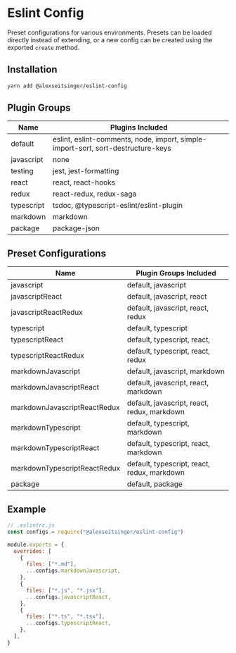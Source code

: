# Eslint Config

Preset configurations for various environments. Presets can be loaded directly
instead of extending, or a new config can be created using the exported
`create` method.

## Installation

```bash
yarn add @alexseitsinger/eslint-config
```

## Plugin Groups

Name       | Plugins Included
---        | ---
default    | eslint, eslint-comments, node, import, simple-import-sort, sort-destructure-keys
javascript | none
testing    | jest, jest-formatting
react      | react, react-hooks
redux      | react-redux, redux-saga
typescript | tsdoc, @typescript-eslint/eslint-plugin
markdown   | markdown
package    | package-json

## Preset Configurations

Name                         | Plugin Groups Included
---                          | ---
javascript                   | default, javascript
javascriptReact              | default, javascript, react
javascriptReactRedux         | default, javascript, react, redux
typescript                   | default, typescript
typescriptReact              | default, typescript, react,
typescriptReactRedux         | default, typescript, react, redux
markdownJavascript           | default, javascript, markdown
markdownJavascriptReact      | default, javascript, react, markdown
markdownJavascriptReactRedux | default, javascript, react, redux, markdown
markdownTypescript           | default, typescript, markdown
markdownTypescriptReact      | default, typescript, react, markdown
markdownTypescriptReactRedux | default, typescript, react, redux, markdown
package                      | default, package

## Example

```javascript
// .eslintrc.js
const configs = require("@alexseitsinger/eslint-config")

module.exports = {
  overrides: [
    {
      files: ["*.md"],
      ...configs.markdownJavascript,
    },
    {
      files: ["*.js", "*.jsx"],
      ...configs.javascriptReact,
    },
    {
      files: ["*.ts", "*.tsx"],
      ...configs.typescriptReact,
    },
  ],
}
```
